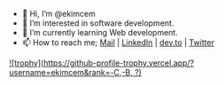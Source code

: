 - 👋 Hi, I’m @ekimcem
- 👀 I’m interested in software development.
- 🌱 I’m currently learning Web development.
- 📫 How to reach me; <a href="ekimcemulger@gmail.com">Mail</a> |
 <a href= "https://www.linkedin.com/in/ekimcem/">LinkedIn</a> |
 <a href= "https://dev.to/ekimcem">dev.to</a> |
 <a href= "https://twitter.com/cemekim">Twitter</a> 

[![trophy](https://github-profile-trophy.vercel.app/?username=ekimcem&rank=-C,-B, ?)](https://github.com/ryo-ma/github-profile-trophy)
